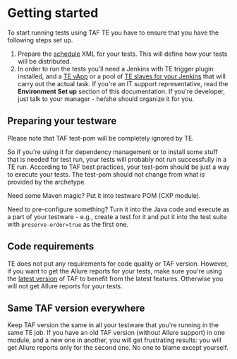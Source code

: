 <head>
    <title>Getting Started</title>
</head>

# Getting started

To start running tests using TAF TE you have to ensure that you have the following steps set up.

1. Prepare the [schedule][schedule description] XML for your tests.
This will define how your tests will be distributed.
2. In order to run the tests you'll need a Jenkins with TE trigger plugin installed, and a [TE vApp](te_vapp.html)
or a pool of [TE slaves for your Jenkins][TP description] that will carry out the actual task.
If you're an IT support representative, read the **Environment Set up** section of this documentation. If you're developer,
just talk to your manager - he/she should organize it for you.


## Preparing your testware

Please note that TAF test-pom will be completely ignored by TE.

So if you're using it for dependency management or to install some stuff that is needed for test run, your tests will
probably not run successfully in a TE run. According to TAF best practices, your test-pom should be just a way to execute
your tests. The test-pom should not change from what is provided by the archetype.

Need some Maven magic? Put it into testware POM (CXP module).

Need to pre-configure something? Turn it into the Java code and execute as a part of your testware - e.g.,
 create a test for it and put it into the test suite with `preserve-order=true` as the first one.


## Code requirements

TE does not put any requirements for code quality or TAF version. However, if you want to get the Allure reports
for your tests, make sure you're using the [latest version](https://taf.seli.wh.rnd.internal.ericsson.com/tafreleases/changelog.html) of TAF to benefit from the latest features.
Otherwise you will not get Allure reports for your tests.


## Same TAF version everywhere

Keep TAF version the same in all your testware that you're running in the same TE job.
If you have an old TAF version (without Allure support) in one module, and a new one in another, you will get frustrating results:
you will get Allure reports only for the second one. No one to blame except yourself.


[TP description]: te_trigger_plugin.html
[schedule description]: schedule.html
